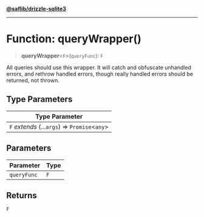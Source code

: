 [**@saflib/drizzle-sqlite3**](../index.md)

***

# Function: queryWrapper()

> **queryWrapper**\<`F`\>(`queryFunc`): `F`

All queries should use this wrapper. It will catch and obfuscate unhandled
errors, and rethrow handled errors, though really handled errors should be
returned, not thrown.

## Type Parameters

| Type Parameter |
| ------ |
| `F` *extends* (...`args`) => `Promise`\<`any`\> |

## Parameters

| Parameter | Type |
| ------ | ------ |
| `queryFunc` | `F` |

## Returns

`F`
